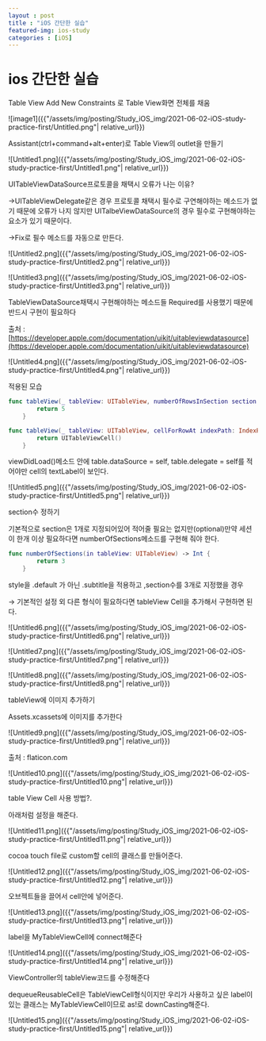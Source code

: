 ```yaml
---
layout : post
title : "iOS 간단한 실습"
featured-img: ios-study
categories : [iOS]
---
```


# ios 간단한 실습

Table View Add New Constraints 로 Table View화면 전체를 채움

![image1]({{"/assets/img/posting/Study_iOS_img/2021-06-02-iOS-study-practice-first/Untitled.png"| relative_url}})

Assistant(ctrl+command+alt+enter)로 Table View의 outlet을 만들기

![Untitled1.png]({{"/assets/img/posting/Study_iOS_img/2021-06-02-iOS-study-practice-first/Untitled1.png"| relative_url}})

UITableViewDataSource프로토콜을 채택시 오류가 나는 이유?

→UITableViewDelegate같은 경우 프로토콜 채택시 필수로 구연해야하는 메소드가 없기 때문에 오류가 나지 않지만 UITalbeViewDataSource의 경우 필수로 구현해야하는 요소가 있기 때문이다.

→Fix로 필수 메소드를 자동으로 만든다.

![Untitled2.png]({{"/assets/img/posting/Study_iOS_img/2021-06-02-iOS-study-practice-first/Untitled2.png"| relative_url}})

![Untitled3.png]({{"/assets/img/posting/Study_iOS_img/2021-06-02-iOS-study-practice-first/Untitled3.png"| relative_url}})

TableViewDataSource채택시 구현해야하는 메소드들 Required를 사용했기 때문에 반드시 구현이 필요하다

출처 : [https://developer.apple.com/documentation/uikit/uitableviewdatasource](https://developer.apple.com/documentation/uikit/uitableviewdatasource)

![Untitled4.png]({{"/assets/img/posting/Study_iOS_img/2021-06-02-iOS-study-practice-first/Untitled4.png"| relative_url}})

적용된 모습

```swift
func tableView(_ tableView: UITableView, numberOfRowsInSection section: Int) -> Int {
        return 5
    }

func tableView(_ tableView: UITableView, cellForRowAt indexPath: IndexPath) -> UITableViewCell {
        return UITableViewCell()
    }
```

viewDidLoad()메소드 안에 table.dataSource = self, table.delegate = self를 적어야만 cell의 textLabel이 보인다.

![Untitled5.png]({{"/assets/img/posting/Study_iOS_img/2021-06-02-iOS-study-practice-first/Untitled5.png"| relative_url}})

section수 정하기

기본적으로 section은 1개로 지정되어있어 적어줄 필요는 없지만(optional)만약 세션이 한개 이상 필요하다면 numberOfSections메소드를 구현해 줘야 한다.

```swift
func numberOfSections(in tableView: UITableView) -> Int {
        return 3
    }
```

style을 .default 가 아닌 .subtitle을 적용하고 ,section수를 3개로 지정했을 경우

→ 기본적인 설정 외 다른 형식이 필요하다면 tableView Cell을 추가해서 구현하면 된다.

![Untitled6.png]({{"/assets/img/posting/Study_iOS_img/2021-06-02-iOS-study-practice-first/Untitled6.png"| relative_url}})

![Untitled7.png]({{"/assets/img/posting/Study_iOS_img/2021-06-02-iOS-study-practice-first/Untitled7.png"| relative_url}})

![Untitled8.png]({{"/assets/img/posting/Study_iOS_img/2021-06-02-iOS-study-practice-first/Untitled8.png"| relative_url}})

  tableView에 이미지 추가하기

Assets.xcassets에 이미지를 추가한다

![Untitled9.png]({{"/assets/img/posting/Study_iOS_img/2021-06-02-iOS-study-practice-first/Untitled9.png"| relative_url}})

출처 : flaticon.com

![Untitled10.png]({{"/assets/img/posting/Study_iOS_img/2021-06-02-iOS-study-practice-first/Untitled10.png"| relative_url}})

table View Cell 사용 방법?.

아래처럼 설정을 해준다. 

![Untitled11.png]({{"/assets/img/posting/Study_iOS_img/2021-06-02-iOS-study-practice-first/Untitled11.png"| relative_url}})

cocoa touch file로 custom할 cell의 클래스를 만들어준다.

![Untitled12.png]({{"/assets/img/posting/Study_iOS_img/2021-06-02-iOS-study-practice-first/Untitled12.png"| relative_url}})

오브젝트들을 끌어서 cell안에 넣어준다.

![Untitled13.png]({{"/assets/img/posting/Study_iOS_img/2021-06-02-iOS-study-practice-first/Untitled13.png"| relative_url}})

label을 MyTableViewCell에 connect해준다

![Untitled14.png]({{"/assets/img/posting/Study_iOS_img/2021-06-02-iOS-study-practice-first/Untitled14.png"| relative_url}})

ViewController의 tableView코드를 수정해준다

dequeueReusableCell은 TableViewCell형식이지만 우리가 사용하고 싶은 label이 있는 클래스는 MyTableViewCell이므로 as!로 downCasting해준다.

![Untitled15.png]({{"/assets/img/posting/Study_iOS_img/2021-06-02-iOS-study-practice-first/Untitled15.png"| relative_url}})